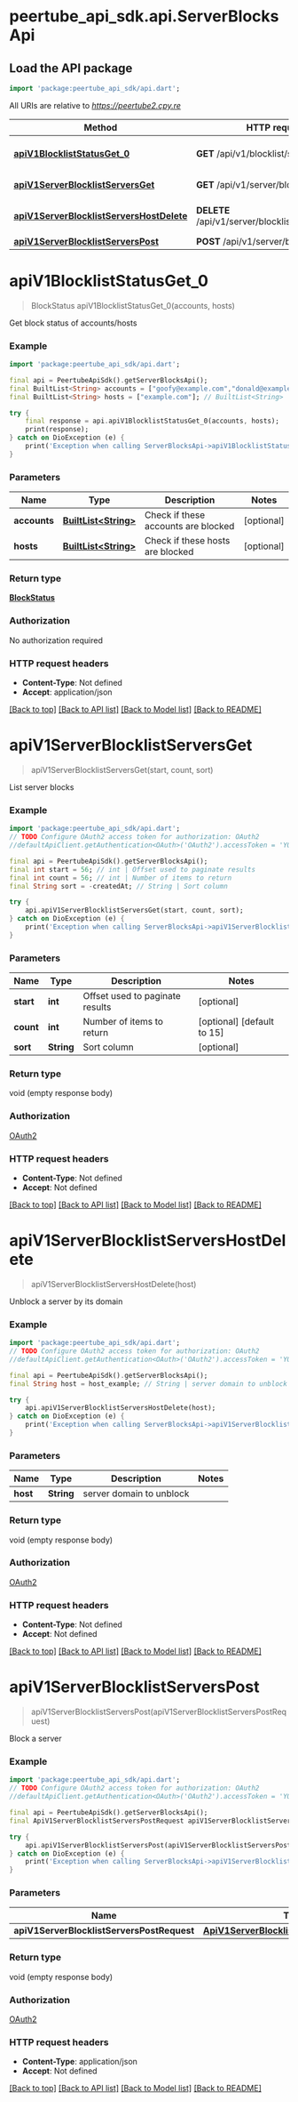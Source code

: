 # peertube_api_sdk.api.ServerBlocksApi

## Load the API package
```dart
import 'package:peertube_api_sdk/api.dart';
```

All URIs are relative to *https://peertube2.cpy.re*

Method | HTTP request | Description
------------- | ------------- | -------------
[**apiV1BlocklistStatusGet_0**](ServerBlocksApi.md#apiv1blockliststatusget_0) | **GET** /api/v1/blocklist/status | Get block status of accounts/hosts
[**apiV1ServerBlocklistServersGet**](ServerBlocksApi.md#apiv1serverblocklistserversget) | **GET** /api/v1/server/blocklist/servers | List server blocks
[**apiV1ServerBlocklistServersHostDelete**](ServerBlocksApi.md#apiv1serverblocklistservershostdelete) | **DELETE** /api/v1/server/blocklist/servers/{host} | Unblock a server by its domain
[**apiV1ServerBlocklistServersPost**](ServerBlocksApi.md#apiv1serverblocklistserverspost) | **POST** /api/v1/server/blocklist/servers | Block a server


# **apiV1BlocklistStatusGet_0**
> BlockStatus apiV1BlocklistStatusGet_0(accounts, hosts)

Get block status of accounts/hosts

### Example
```dart
import 'package:peertube_api_sdk/api.dart';

final api = PeertubeApiSdk().getServerBlocksApi();
final BuiltList<String> accounts = ["goofy@example.com","donald@example.com"]; // BuiltList<String> | Check if these accounts are blocked
final BuiltList<String> hosts = ["example.com"]; // BuiltList<String> | Check if these hosts are blocked

try {
    final response = api.apiV1BlocklistStatusGet_0(accounts, hosts);
    print(response);
} catch on DioException (e) {
    print('Exception when calling ServerBlocksApi->apiV1BlocklistStatusGet_0: $e\n');
}
```

### Parameters

Name | Type | Description  | Notes
------------- | ------------- | ------------- | -------------
 **accounts** | [**BuiltList&lt;String&gt;**](String.md)| Check if these accounts are blocked | [optional] 
 **hosts** | [**BuiltList&lt;String&gt;**](String.md)| Check if these hosts are blocked | [optional] 

### Return type

[**BlockStatus**](BlockStatus.md)

### Authorization

No authorization required

### HTTP request headers

 - **Content-Type**: Not defined
 - **Accept**: application/json

[[Back to top]](#) [[Back to API list]](../README.md#documentation-for-api-endpoints) [[Back to Model list]](../README.md#documentation-for-models) [[Back to README]](../README.md)

# **apiV1ServerBlocklistServersGet**
> apiV1ServerBlocklistServersGet(start, count, sort)

List server blocks

### Example
```dart
import 'package:peertube_api_sdk/api.dart';
// TODO Configure OAuth2 access token for authorization: OAuth2
//defaultApiClient.getAuthentication<OAuth>('OAuth2').accessToken = 'YOUR_ACCESS_TOKEN';

final api = PeertubeApiSdk().getServerBlocksApi();
final int start = 56; // int | Offset used to paginate results
final int count = 56; // int | Number of items to return
final String sort = -createdAt; // String | Sort column

try {
    api.apiV1ServerBlocklistServersGet(start, count, sort);
} catch on DioException (e) {
    print('Exception when calling ServerBlocksApi->apiV1ServerBlocklistServersGet: $e\n');
}
```

### Parameters

Name | Type | Description  | Notes
------------- | ------------- | ------------- | -------------
 **start** | **int**| Offset used to paginate results | [optional] 
 **count** | **int**| Number of items to return | [optional] [default to 15]
 **sort** | **String**| Sort column | [optional] 

### Return type

void (empty response body)

### Authorization

[OAuth2](../README.md#OAuth2)

### HTTP request headers

 - **Content-Type**: Not defined
 - **Accept**: Not defined

[[Back to top]](#) [[Back to API list]](../README.md#documentation-for-api-endpoints) [[Back to Model list]](../README.md#documentation-for-models) [[Back to README]](../README.md)

# **apiV1ServerBlocklistServersHostDelete**
> apiV1ServerBlocklistServersHostDelete(host)

Unblock a server by its domain

### Example
```dart
import 'package:peertube_api_sdk/api.dart';
// TODO Configure OAuth2 access token for authorization: OAuth2
//defaultApiClient.getAuthentication<OAuth>('OAuth2').accessToken = 'YOUR_ACCESS_TOKEN';

final api = PeertubeApiSdk().getServerBlocksApi();
final String host = host_example; // String | server domain to unblock

try {
    api.apiV1ServerBlocklistServersHostDelete(host);
} catch on DioException (e) {
    print('Exception when calling ServerBlocksApi->apiV1ServerBlocklistServersHostDelete: $e\n');
}
```

### Parameters

Name | Type | Description  | Notes
------------- | ------------- | ------------- | -------------
 **host** | **String**| server domain to unblock | 

### Return type

void (empty response body)

### Authorization

[OAuth2](../README.md#OAuth2)

### HTTP request headers

 - **Content-Type**: Not defined
 - **Accept**: Not defined

[[Back to top]](#) [[Back to API list]](../README.md#documentation-for-api-endpoints) [[Back to Model list]](../README.md#documentation-for-models) [[Back to README]](../README.md)

# **apiV1ServerBlocklistServersPost**
> apiV1ServerBlocklistServersPost(apiV1ServerBlocklistServersPostRequest)

Block a server

### Example
```dart
import 'package:peertube_api_sdk/api.dart';
// TODO Configure OAuth2 access token for authorization: OAuth2
//defaultApiClient.getAuthentication<OAuth>('OAuth2').accessToken = 'YOUR_ACCESS_TOKEN';

final api = PeertubeApiSdk().getServerBlocksApi();
final ApiV1ServerBlocklistServersPostRequest apiV1ServerBlocklistServersPostRequest = ; // ApiV1ServerBlocklistServersPostRequest | 

try {
    api.apiV1ServerBlocklistServersPost(apiV1ServerBlocklistServersPostRequest);
} catch on DioException (e) {
    print('Exception when calling ServerBlocksApi->apiV1ServerBlocklistServersPost: $e\n');
}
```

### Parameters

Name | Type | Description  | Notes
------------- | ------------- | ------------- | -------------
 **apiV1ServerBlocklistServersPostRequest** | [**ApiV1ServerBlocklistServersPostRequest**](ApiV1ServerBlocklistServersPostRequest.md)|  | [optional] 

### Return type

void (empty response body)

### Authorization

[OAuth2](../README.md#OAuth2)

### HTTP request headers

 - **Content-Type**: application/json
 - **Accept**: Not defined

[[Back to top]](#) [[Back to API list]](../README.md#documentation-for-api-endpoints) [[Back to Model list]](../README.md#documentation-for-models) [[Back to README]](../README.md)

